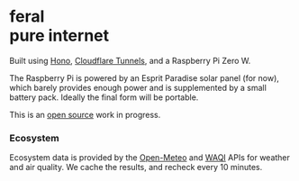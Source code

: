 # feral<br/>pure internet

Built using [Hono](https://hono.dev/), [Cloudflare Tunnels](https://www.cloudflare.com/products/tunnel/), and a Raspberry Pi Zero W.

The Raspberry Pi is powered by an Esprit Paradise solar panel (for now), which barely provides enough power and is supplemented by a small battery pack. Ideally the final form will be portable.

This is an [open source](https://github.com/iammatthias/feral-pure-internet) work in progress.

### Ecosystem

Ecosystem data is provided by the [Open-Meteo](https://open-meteo.com/) and [WAQI](https://aqicn.org/api/) APIs for weather and air quality. We cache the results, and recheck every 10 minutes.
